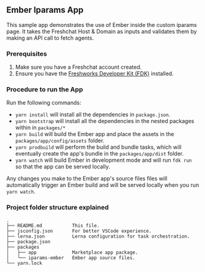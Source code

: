 ## Ember Iparams App

This sample app demonstrates the use of Ember inside the custom iparams page.
It takes the Freshchat Host & Domain as inputs and validates them by making an API call to fetch agents.

### Prerequisites

1. Make sure you have a Freshchat account created.
1. Ensure you have the [Freshworks Developer Kit (FDK)](https://developers.freshchat.com/v2/docs/quick-start/#install_the_cli) installed.

### Procedure to run the App

Run the following commands:
- `yarn install` will install all the dependencies in `package.json`.
- `yarn bootstrap` will install all the dependencies in the nested packages within in `packages/*`
- `yarn build` will build the Ember app and place the assets in the `packages/app/config/assets` folder.
- `yarn prodbuild` will perform the build and bundle tasks, which will eventually create the app's bundle in the `packages/app/dist` folder.
- `yarn watch` will build Ember in development mode and will run `fdk run` so that the app can be served locally.

Any changes you make to the Ember app's source files files will automatically trigger an Ember build and will be served locally when you run `yarn watch`.

### Project folder structure explained

    .
    ├── README.md           This file.
    ├── jsconfig.json       For better VSCode experience.
    ├── lerna.json          Lerna configuration for task orchestration.
    ├── package.json        
    ├── packages
    │   ├── app             Marketplace app package.
    │   └── iparams-ember   Ember app source files.
    └── yarn.lock
